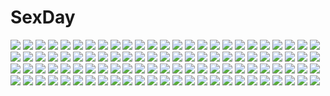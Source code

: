# SexDay
![](https://konachan.com/jpeg/d20087455a60b33ad602b7dd85b9eab8/Konachan.com%20-%20285843%20ass%20blue_eyes%20blush%20bra%20braids%20breasts%20cleavage%20cropped%20flowers%20garter%20long_hair%20navel%20panties%20pink_hair%20rose%20twintails%20underwear%20vocaloid%20waifu2x.jpg)
![](https://konachan.com/image/19a66ec9af8c8b6837c14cc45a6c0f58/Konachan.com%20-%20215948%20cropped%20ilya_kuvshinov%20original.jpg)
![](https://konachan.com/image/28144525d7ed529b03f8eb41435c5607/Konachan.com%20-%20109050%20mahou_shoujo_madoka_magica%20miki_sayaka%20pico%20sakura_kyouko.jpg)
![](https://konachan.com/image/5587b5ca89984b204ccdc5cfd55201e7/Konachan.com%20-%20141844%202girls%20boots%20brown_hair%20doku_hebi%20futami_ami%20futami_mami%20gloves%20gun%20headphones%20idolmaster%20ponytail%20short_hair%20shorts%20thighhighs%20twins%20weapon.jpg)
![](https://konachan.com/jpeg/878d728c263b5d179ec9c9b947efbf60/Konachan.com%20-%20284788%20animal_ears%20blue_eyes%20bow%20catgirl%20doll%20dress%20hyonee%20kneehighs%20original%20short_hair%20tail%20white%20white_hair%20wink.jpg)
![](https://konachan.com/image/2763b6a1eb3abfa8519fa45a90c8ac84/Konachan.com%20-%20146663%20akaza_akari%20aqua_eyes%20black_hair%20blonde_hair%20brown_eyes%20funami_yui%20kei-suwabe%20long_hair%20pink_hair%20purple_eyes%20red_hair%20short_hair%20yuru_yuri.jpg)
![](https://konachan.com/image/92408ddd04a14d0eb4225f780da085c8/Konachan.com%20-%20220438%20animal%20building%20city%20dog%20okuto%20original%20scenic%20short_hair%20sky%20tree.jpg)
![](https://konachan.com/image/c3d5711fffb247cc5fbf0ed9501e4bdf/Konachan.com%20-%20251058%20animal%20animal_ears%20blonde_hair%20blush%20book%20bow%20braids%20catgirl%20dress%20drink%20flowers%20food%20fruit%20green_eyes%20long_hair%20original%20paper%20rabbit%20twintails.jpg)
![](https://konachan.com/jpeg/7515f39a82e74f0974dc4bf562e030a5/Konachan.com%20-%20182802%202girls%20blush%20breasts%20brown_hair%20momioka_risa%20nipples%20no_bra%20panties%20pink_hair%20scan%20see_through%20short_hair%20tail%20thighhighs%20to_love_ru%20underwear.jpg)
![](https://konachan.com/jpeg/04c94286bd42a7090cc911b3bcdd13d3/Konachan.com%20-%2078186%20breast_grab%20breasts%20cum%20itou_noiji%20nude%20school_uniform%20sex%20suzumiya_haruhi%20suzumiya_haruhi_no_yuutsu.jpg)
![](https://konachan.com/jpeg/90253a708b49eba9f76a9d901a540d1f/Konachan.com%20-%20168736%20blush%20brown_hair%20cinematograph%20eyepatch%20game_cg%20long_hair%20miyasu_sanae%20nachi_yuuji%20oosaki_shinya%20school_uniform%20short_hair%20white_hair%20yellow_eyes.jpg)
![](https://konachan.com/image/942c832cfd846db22af27624f62b3201/Konachan.com%20-%20139916%20brown_eyes%20brown_hair%20close%20jpeg_artifacts%20long_hair%20senoo_aoi%20sword%20sword_art_online%20weapon%20yuuki_asuna.jpg)
![](https://konachan.com/image/1f5ed38d41883ea5e8b3dbaad9a17b55/Konachan.com%20-%20253730%202girls%20aircraft%20blue_hair%20brown_eyes%20clouds%20ji_dao_ji%20long_hair%20mechagirl%20original%20ribbons%20short_hair%20skirt%20sky%20sword%20techgirl%20twintails%20weapon.jpg)
![](https://konachan.com/jpeg/b63fb07627d21106f44b289a0f9f5aa5/Konachan.com%20-%20237906%20beach%20blue_hair%20breast_hold%20breasts%20demon%20hasu_%28hk_works%29%20horns%20nude%20original%20pink_eyes%20tail%20tattoo%20third-party_edit.jpg)
![](https://konachan.com/jpeg/efd11211048a85036fa2653b2fe1ff53/Konachan.com%20-%20114555%20black_hair%20blonde_hair%20cirno%20fairy%20gray_hair%20group%20gun%20long_hair%20maid%20miko%20parody%20rumia%20short_hair%20signed%20touhou%20vampire%20weapon%20wings%20witch.jpg)
![](https://konachan.com/image/6a324473de75670aa098eed229a9886c/Konachan.com%20-%2070974%20akiyama_mio%20beach%20bikini%20food%20fruit%20hirasawa_yui%20k-on%21%20kotobuki_tsumugi%20swim_ring%20swimsuit%20tainaka_ritsu%20watermelon.jpg)
![](https://konachan.com/image/8a10545b27aeb2b2902a805d98d105c4/Konachan.com%20-%20280528%20breasts%20brown_hair%20cameltoe%20glasses%20gloves%20green_eyes%20navel%20nipples%20no_bra%20open_shirt%20pallad%20panties%20pantyhose%20shirt%20short_hair%20tie%20underwear.jpg)
![](https://konachan.com/image/927d1ddc2cc18ce9428e71750e6facd5/Konachan.com%20-%2045427%20blush%20brown_eyes%20brown_hair%20elbow_gloves%20gloves%20hat%20long_hair%20panties%20skirt%20taka_tony%20underwear.jpg)
![](https://konachan.com/image/69e303f53125853410fec26e48965d18/Konachan.com%20-%20227635%20blush%20brown_hair%20censored%20futanari%20green_eyes%20navel%20original%20panties%20penis%20ponytail%20school_uniform%20totokichi%20train%20underwear.jpg)
![](https://konachan.com/image/0ecde24801356867703eb69237adf868/Konachan.com%20-%20203771%20anus%20ass%20black_hair%20breasts%20cum%20naked_shirt%20nipples%20no_bra%20nopan%20open_shirt%20pubic_hair%20pussy%20see_through%20short_hair%20tagme%20wet%20yellow_eyes.jpg)
![](https://konachan.com/jpeg/c384478182bd66c82ffde32a631d3901/Konachan.com%20-%2047954%20animal_ears%20catgirl%20panties%20tagme%20tail%20underwear%20white.jpg)
![](https://konachan.com/image/ae8fafd943d0edf936856220a99926d9/Konachan.com%20-%2062201%20megurine_luka%20vocaloid.jpg)
![](https://konachan.com/jpeg/26137850d0447b2be704fbdd8c83e16c/Konachan.com%20-%20289521%20aki663%20animal_ears%20armor%20blue_hair%20breasts%20censored%20condom%20cum%20esser%20gloves%20long_hair%20male%20nipples%20penis%20pink_hair%20pubic_hair%20pussy%20quatre%20sex%20signed.jpg)
![](https://konachan.com/jpeg/f7cc034dbe8459b38639a2ba98ed4e58/Konachan.com%20-%20123216%20appare%21_tenka_gomen%20ball%20game_cg%20katagiri_hinata%20mito_mitsuki%20pool%20swimsuit%20wet.jpg)
![](https://konachan.com/jpeg/ca04572b0c6944682e0c9eba32bebed9/Konachan.com%20-%20246760%202girls%20brown_eyes%20drink%20girls_und_panzer%20huira444%20red_hair%20rosehip%20short_hair%20watermark.jpg)
![](https://konachan.com/jpeg/a164bce350e7dc2ed41ba0f78dad3911/Konachan.com%20-%20294695%202girls%20bikini%20blonde_hair%20breasts%20clouds%20cropped%20erect_nipples%20green_eyes%20lillie_%28pokemon%29%20long_hair%20pokemon%20ponytail%20sky%20sugarbeat%20swimsuit%20waifu2x.jpg)
![](https://konachan.com/jpeg/c839b4f253a193e9d82a69887de90764/Konachan.com%20-%20169882%20anthropomorphism%20black%20black_hair%20dragon%20gloves%20headphones%20hellshock%20kantai_collection%20short_hair%20sword%20tenryuu_%28kancolle%29%20weapon%20yellow_eyes.jpg)
![](https://konachan.com/jpeg/3ee1021463abf0adefb6244c14b1f3c9/Konachan.com%20-%20217657%20anthropomorphism%20brown_hair%20close%20kantai_collection%20kuma_%28kancolle%29%20long_hair%20navel%20ohiya%20shorts.jpg)
![](https://konachan.com/image/e8d57b065c6696b0e15a428ec8830ea6/Konachan.com%20-%2032213%20louise_fran%C3%A7oise_le_blanc_de_la_valli%C3%A8re%20zero_no_tsukaima.jpg)
![](https://konachan.com/image/5b110a4d42a345915a01b405cc1ae3b3/Konachan.com%20-%20115409%202girls%20blue_eyes%20blue_hair%20ikeda_hazuki%20kaku_seiga%20miyako_yoshika%20touhou.jpg)
![](https://konachan.com/jpeg/262192349218eacc53adf25b19675bcb/Konachan.com%20-%20265190%20anal%20bed%20blush%20braids%20cosplay%20dress%20front_wing%20game_cg%20ino%20long_hair%20nopan%20pink_hair%20ponytail%20pussy%20thighhighs%20uncensored%20vibrator%20yellow_eyes.jpg)
![](https://konachan.com/image/1b04324c8659cdaf379774434fa6beac/Konachan.com%20-%2039434%20arcueid_brunestud%20blood%20ciel%20red%20shingetsutan_tsukihime%20tohno_shiki.jpg)
![](https://konachan.com/image/e19578a27f5399902c52001451a4a80e/Konachan.com%20-%2088589%20samurai_spirits%20snk%20sword%20tattoo%20weapon.jpg)
![](https://konachan.com/image/8cee23326c856cc64ce28c48b5c527d4/Konachan.com%20-%2070286%20headphone_%2B_musume%20headphones.jpg)
![](https://konachan.com/image/3bb9cdaf3b140742a7ac2073ba9f6e11/Konachan.com%20-%208152%20aoba_kozue%20blue_hair%20blush%20brown_eyes%20brown_hair%20chibi%20green_eyes%20leaves%20long_hair%20mahoraba_heartful_days%20ribbons%20shiratori_ryuushi.jpg)
![](https://konachan.com/image/260377e808deb68f9c3436d9ef4e0bd2/Konachan.com%20-%20179667%20blood%20breasts%20cleavage%20dragon%20drag-on_dragoon%20flowers%20horns%20mikhail%20pink_eyes%20sideboob%20sword%20weapon%20white_hair%20zero_%28drag-on_dragoon%29.jpg)
![](https://konachan.com/jpeg/591d89f347844c37c74b665e1cb84f86/Konachan.com%20-%2090028%20aoi_matsuri%20breasts%20cleavage%20close%20game_cg%20koutaro%20long_hair%20necklace%20purple_hair%20tropical_kiss%20twinkle.jpg)
![](https://konachan.com/jpeg/e8225db7c0646813b8f9ec256f26d873/Konachan.com%20-%2040809%20code_geass%20tianzi%20vector.jpg)
![](https://konachan.com/jpeg/49bacb13503684b6b5a29a11d764bf0b/Konachan.com%20-%20276166%20barefoot%20bikini%20blonde_hair%20blush%20cameltoe%20futaba_anzu%20idolmaster%20loli%20swimsuit%20tenkuu_nozora%20third-party_edit%20twintails.jpg)
![](https://konachan.com/image/4a1d7636d5cfec61bfb38c14e90fbe5d/Konachan.com%20-%20247792%20building%20city%20clouds%20kemi_neko%20magic%20night%20nobody%20original%20signed%20sky%20stairs%20stars.jpg)
![](https://konachan.com/image/58fa238b0e47eb3135dde09fcc4c26ef/Konachan.com%20-%20169212%20black_hair%20blush%20breasts%20dildo%20fukudahda%20garter%20headband%20long_hair%20navel%20nipples%20no_bra%20nopan%20pink_eyes%20pussy%20red_eyes%20scarf%20stockings%20vibrator%20wink.jpg)
![](https://konachan.com/jpeg/2fb4f69d8e664f00a9d6581df0d094df/Konachan.com%20-%20124684%20denpa_onna_to_seishun_otoko%20hoshimiya_yashiro%20loli.jpg)
![](https://konachan.com/image/e2f52daf945cb73b6018e31f0ffccb13/Konachan.com%20-%2075435%20akatsuki_no_goei%20blonde_hair%20game_cg%20kokudou_kyouka%20long_hair%20school_uniform%20syangrila%20tomose_shunsaku.jpg)
![](https://konachan.com/jpeg/2dc45ad617550b2cd4eeb1e733c016ef/Konachan.com%20-%20279431%20censored%20cum%20footjob%20game_cg%20kneehighs%20ooba_kotoha%20panties%20shimai_to_nau%20underwear%20waffle%20warabino_matsuri%20wet.jpg)
![](https://konachan.com/image/dc7ca3490d827d9a7403bad2b87ce730/Konachan.com%20-%20283734%20animal_ears%20azur_lane%20bikini%20black_hair%20breasts%20erect_nipples%20foxgirl%20long_hair%20navel%20orange_eyes%20sketch%20swimsuit%20underboob%20undressing%20white.jpg)
![](https://konachan.com/jpeg/65ec2cd27476646a9e637123ad69f032/Konachan.com%20-%20145165%20ayase_tamaki%20boku_wa_tomodachi_ga_sukunai%20denpa_onna_to_seishun_otoko%20mikazuki_yozora%20panties%20school_uniform%20touwa_erio%20underwear.jpg)
![](https://konachan.com/image/fcd172058186416a2da7ec544f265564/Konachan.com%20-%20239879%20minatsuki_%28lapislazzuli169%29%20original.jpg)
![](https://konachan.com/jpeg/b30498e43cee7fbad68fbbb93a7e9960/Konachan.com%20-%2069858%20blush%20game_cg%20green_eyes%20hanasaki_uri%20harukazedori_ni_tomarigi_wo_2nd_story%20knife%20long_hair%20purple_hair%20red_eyes%20skyfish%20tears.jpg)
![](https://konachan.com/image/c1a1df6727b89b483c755dba3b124e97/Konachan.com%20-%20118348%20animal%20anthropomorphism%20black_hair%20brown_eyes%20fish%20original%20taka_%28tsmix%29.jpg)
![](https://konachan.com/jpeg/a4c2f5436c65cbc2befc7c00223617ec/Konachan.com%20-%20280188%20card_captor_sakura%20clamp%20kero%20kinomoto_sakura%20scan.jpg)
![](https://konachan.com/image/aff1e22ffbd041d0c469585136ff694a/Konachan.com%20-%20236125%20building%20k_kanehira%20nobody%20original%20ruins%20scenic%20sky%20tree%20watermark.jpg)
![](https://konachan.com/jpeg/80cfb7dee3f92275445d0c1c1369a4d8/Konachan.com%20-%20207008%20group%20hat%20houjuu_nue%20kaku_seiga%20kumoi_ichirin%20mousegirl%20nazrin%20skirt%20snow%20tatara_kogasa%20thighhighs%20toramaru_shou%20touhou%20umbrella%20unzan%20uu_uu_zan.jpg)
![](https://konachan.com/image/8b536b6de69c8e03d56ed7948dcf415c/Konachan.com%20-%2039950%20aquaplus%20kouno_harumi%20leaf%20mitsumi_misato%20to_heart%20to_heart_2%20to_heart_2_another_days.jpg)
![](https://konachan.com/image/2528fae8ac01a05ac3cf5b1223b53943/Konachan.com%20-%2019240%20blush%20brown_eyes%20brown_hair%20es%20katana%20maria-sama_ga_miteru%20school_uniform%20shimazu_yoshino%20skirt%20sword%20weapon.jpg)
![](https://konachan.com/image/7de2a93f358f8a4dc6ca45ac31b65b13/Konachan.com%20-%2059958%20animal_ears%20ex_keine%20horns%20kamishirasawa_keine%20long_hair%20nejime%20panties%20red_eyes%20tail%20touhou%20underwear.jpg)
![](https://konachan.com/image/34d71b521a6da20f2ba930f1e4822d82/Konachan.com%20-%2032249%20bamboo_blade%20kawazoe_tamaki%20polychromatic.jpg)
![](https://konachan.com/jpeg/13383fa7bbf8aeca4c0f413d93f11280/Konachan.com%20-%2098542%20apron%20breasts%20cleavage%20game_cg%20green_eyes%20naked_apron%20nonoyama_kotoko%20nopan%20red_hair%20renai_saimin.jpg)
![](https://konachan.com/image/fed19c8a7f4d43a2950d38d7fedc596d/Konachan.com%20-%20111226%20bikini%20black_hair%20blonde_hair%20blue_eyes%20breasts%20cleavage%20green_eyes%20green_hair%20natsuin%20original%20pink_hair%20ponytail%20red_eyes%20swimsuit%20twintails%20water.jpg)
![](https://konachan.com/jpeg/86125a389f8c59c17c01b1d14c922701/Konachan.com%20-%20151727%20cynthia_orlando%20game_cg%20ryuuyoku_no_melodia%20tenmaso%20whirlpool.jpg)
![](https://konachan.com/image/81cec95ede37a4cc949e4c3f6b715c92/Konachan.com%20-%20177322%20blonde_hair%20blue_eyes%20blush%20boots%20clouds%20elbow_gloves%20g.man%20gloves%20headband%20long_hair%20rensouhou-chan%20signed%20skirt%20sky%20thighhighs%20torn_clothes%20water.jpg)
![](https://konachan.com/jpeg/a968418b5ff76c25de89061a61b7a7d5/Konachan.com%20-%20200128%20barefoot%20blonde_hair%20domotolain%20flowers%20hug%20japanese_clothes%20kagamine_len%20kagamine_rin%20kimono%20male%20petals%20rose%20scan%20vocaloid.jpg)
![](https://konachan.com/image/c177371a7c55a7fcbdc6c8b5c44a38a6/Konachan.com%20-%2062225%20chinese_clothes%20kagamine_len%20kagamine_rin%20kyang692%20male%20vocaloid.jpg)
![](https://konachan.com/jpeg/757d3c3ba7e1c4f5cf39ab3a225fc558/Konachan.com%20-%20264743%20anus%20blush%20censored%20fate_grand_order%20fate_%28series%29%20mash_kyrielight%20nude%20purple_eyes%20purple_hair%20pussy_juice%20shefu%20short_hair%20spread_legs%20vibrator.jpg)
![](https://konachan.com/jpeg/d556c349c21b641b2c0700e597a53d95/Konachan.com%20-%20262608%20asp%40juken%20barefoot%20black_hair%20breasts%20collar%20food%20fruit%20short_hair%20skirt%20wristwear%20yellow_eyes.jpg)
![](https://konachan.com/image/03586ed0cf292f3d34438d2205e03614/Konachan.com%20-%2042475%20blue%20blue_eyes%20blue_hair%20hatsune_miku%20natsumiya_yuzu%20thighhighs%20vocaloid.jpg)
![](https://konachan.com/image/0e841883d983d44810451f8342a57b17/Konachan.com%20-%20306726%20angel%20animal%20bandage%20barefoot%20bird%20breasts%20cleavage%20dress%20eyepatch%20halo%20original%20purple_hair%20rin_falcon%20tattoo%20torn_clothes%20wings%20yellow_eyes.jpg)
![](https://konachan.com/image/722985c6a5666c6d37b4d24fb5e9c2b9/Konachan.com%20-%2026570%20bleach%20kuchiki_rukia.jpeg)
![](https://konachan.com/image/a6b0f30a71a3bebd09733b7654bfb9c1/Konachan.com%20-%20251894%20aqua_eyes%20black_hair%20long_hair%20original%20sorairo_tsukiiro%20twintails%20white.jpg)
![](https://konachan.com/image/0b7c8b3090bba68d31eab4121af9008c/Konachan.com%20-%20217453%20aqua_eyes%20black_hair%20bow%20gloves%20gun%20long_hair%20original%20ribbons%20tokiti%20weapon%20white%20wristwear.jpg)
![](https://konachan.com/image/67a9c4d5428fa68eecf88fc58fdb882c/Konachan.com%20-%2032652%20fate_testarossa%20mahou_shoujo_lyrical_nanoha%20mahou_shoujo_lyrical_nanoha_strikers.jpg)
![](https://konachan.com/jpeg/b1fa4e19a0a6ed7e2083cb09698613ed/Konachan.com%20-%2069686%20bed%20breasts%20brown_hair%20censored%20cum%20game_cg%20hachikazuki_chizuru%20long_hair%20nipples%20nude%20pussy%20skyfish%20spread_legs%20spread_pussy.jpg)
![](https://konachan.com/jpeg/5984f295e7cccf29216d3b6b55ef80f9/Konachan.com%20-%20275225%20aliasing%20headphones%20kamioka_shun%27ya%20original%20panties%20school_uniform%20shiori_%28kamioka_shun%27ya%29%20underwear.jpg)
![](https://konachan.com/jpeg/7ae8429dc0eebc558d378e2b8cc63c93/Konachan.com%20-%20242942%20bibi%20black_hair%20blush%20brown_hair%20golden_time%20green_eyes%20kaga_kouko%20long_hair%20male%20short_hair%20skirt%20tada_banri%20wink%20yellow_eyes.jpg)
![](https://konachan.com/jpeg/cc85e76e03e2e2c327c2af3df2d49b9f/Konachan.com%20-%20143508%20bikini%20blue_hair%20blush%20breasts%20cleavage%20cropped%20erect_nipples%20food%20ice_cream%20komatsu_eiji%20long_hair%20original%20swimsuit.jpg)
![](https://konachan.com/image/81ca1061d1d157e28da3a3498f2b3d55/Konachan.com%20-%206154%20ghost_hunt%20hara_masako.jpg)
![](https://konachan.com/image/bad720a279ba7aa20842d70004acf446/Konachan.com%20-%2022938%20chise%20saikano.jpg)
![](https://konachan.com/image/030082b00e61ea8929ee8c90da0671e6/Konachan.com%20-%20255891%20animal%20black_hair%20blue_eyes%20breasts%20cleavage%20dress%20drink%20flowers%20glasses%20gloves%20group%20iruma_miu%20k1-b0%20long_hair%20monokuma%20monotaro%20red_eyes%20rose%20skirt.jpg)
![](https://konachan.com/jpeg/79b7dd32427307c26b42a5082aaccee5/Konachan.com%20-%20172998%20animal%20brown_eyes%20brown_hair%20bubbles%20game_cg%20hayakawa_harui%20lass%20thighhighs%20tsukamine_miori%20twintails%20underwater%20water%20wink.jpg)
![](https://konachan.com/jpeg/a1bb7c7d46ff5bf2c7984f399b107323/Konachan.com%20-%20305922%20aa-12_%28girls_frontline%29%20anthropomorphism%20aqua_eyes%20boxreeema%20girls_frontline%20gray_hair%20hat%20purple%20short_hair%20shorts%20thighhighs%20zettai_ryouiki.jpg)
![](https://konachan.com/jpeg/93bd3b140f8ab6d33fb067707c0f4696/Konachan.com%20-%20271467%20all_male%20anthropomorphism%20building%20car%20city%20clouds%20crustle%20hat%20kasuka108%20male%20pokemon%20realistic%20scenic%20short_hair%20sky%20train.jpg)
![](https://konachan.com/image/bf98d4f3193fa550b662090007eaa4ee/Konachan.com%20-%20185444%20bell%20bisonbison%20black_hair%20blush%20breasts%20christmas%20cleavage%20collar%20date_a_live%20hat%20long_hair%20ribbons%20santa_hat%20signed%20stockings%20thighhighs%20twintails.jpg)
![](https://konachan.com/image/80d6cf0bf46de9f6888ee6ca8b71f86f/Konachan.com%20-%2011425%20blonde_hair%20blush%20breasts%20canvas%20cleavage%20housen_elis%20no_bra%20open_shirt%20panties%20underwear.jpg)
![](https://konachan.com/image/204455447dbed744958d119e3eb06382/Konachan.com%20-%20199590%20bed%20blue_eyes%20blush%20breasts%20cum%20gun%20nipples%20nude%20original%20panties%20panty_pull%20penis%20pussy%20spread_legs%20uncensored%20underwear%20weapon%20wink%20wristwear.jpg)
![](https://konachan.com/image/c808e9f308c6473cd83d83d3e97763b4/Konachan.com%20-%2058348%20autumn%20bakemonogatari%20monogatari_%28series%29%20sengoku_nadeko%20third-party_edit.jpg)
![](https://konachan.com/jpeg/0f31403c32bbfeb73e376ee52b944d8a/Konachan.com%20-%20305768%20blue_eyes%20chii_aruel%20gray_hair%20hoodie%20kajaneko%20lily_bloomerchen%20long_hair%20orange_eyes%20soul_worker%20stella_unibell%20yellow_eyes.jpg)
![](https://konachan.com/jpeg/f794adb205892cb14bec4c95d901dba7/Konachan.com%20-%20217716%20akeiro_kaikitan%20animal_ears%20clouds%20game_cg%20hoodie%20red_eyes%20short_hair%20silkys_plus%20sky%20sumeragi_kohaku%20velvet%20white_hair.jpg)
![](https://konachan.com/image/57e091eef985723dbea30396ef5ada42/Konachan.com%20-%209206%202girls%20animal_ears%20blush%20brown_eyes%20brown_hair%20catgirl%20japanese_clothes%20long_hair%20miko%20nagomi%20red_eyes%20tail%20torii.jpg)
![](https://konachan.com/jpeg/03321f201235ab0c7275f5f22d243a82/Konachan.com%20-%20305705%20barefoot%20blonde_hair%20blush%20breasts%20cattleya_%28pokemon%29%20fingering%20ie_%28_raarami_%29%20long_hair%20masturbation%20navel%20nipples%20nude%20pokemon%20pussy%20uncensored%20wet.jpg)
![](https://konachan.com/jpeg/fe46fff9bf128828268583aaa81a9c0a/Konachan.com%20-%20205073%20bikini%20breasts%20cleavage%20long_hair%20nao_%28ritsancrossover%29%20orange_eyes%20orange_hair%20original%20swimsuit.jpg)
![](https://konachan.com/image/29e9226f841ef622aeb0cba7350471ec/Konachan.com%20-%2015094%20flcl.jpg)
![](https://konachan.com/jpeg/4cafca902c0e414b372286dfdb82680d/Konachan.com%20-%20132869%20amasaka_takashi%20game_cg%20koi_mekuri_clover%20sakanoue_mikana.jpg)
![](https://konachan.com/jpeg/edb9de4120e6ae80d3de2dfc188309c3/Konachan.com%20-%20255851%20brown_eyes%20brown_hair%20cherry_blossoms%20fate_%28series%29%20flowers%20kara_no_kyoukai%20katana%20kimono%20long_hair%20ryougi_shiki%20sword%20tagme_%28artist%29%20weapon.jpg)
![](https://konachan.com/image/ad3c153279fc18f3a7c8d69945164792/Konachan.com%20-%2034009%20all_male%20death_note%20male%20polychromatic%20ryuk.jpg)
![](https://konachan.com/jpeg/0fa0b2068f7fcac7133fa6f2c3061cd6/Konachan.com%20-%20273453%20animal_ears%20black_hair%20blue_eyes%20bodysuit%20breasts%20bunny_ears%20bunnygirl%20cathamos%20cleavage%20headband%20long_hair%20pantyhose%20sakurajima_mai%20white.jpg)
![](https://konachan.com/image/35ae46771f6cc21c0dfb6f3ff8e88781/Konachan.com%20-%20104719%20animal%20aqua_hair%20bird%20building%20dress%20hatsune_miku%20ruins%20tree%20twintails%20vocaloid%20water%20wet.jpg)
![](https://konachan.com/image/1b9661effa09b00bee9f47447ac170c7/Konachan.com%20-%20287754%20black_eyes%20black_hair%20choker%20dress%20instrument%20long_hair%20original%20piano%20polychromatic%20reoen%20signed%20summer_dress.jpg)
![](https://konachan.com/jpeg/fcec87bf6ec880219dcd8ec91aa54505/Konachan.com%20-%20130796%20animal_ears%20ass%20bodysuit%20guilty_crown%20skintight%20suzuta_yume%20tsugumi.jpg)
![](https://konachan.com/jpeg/ba15469f6d99809946a81ec3e3eb421d/Konachan.com%20-%20265333%20black_hair%20brown_eyes%20cherry_blossoms%20flowers%20hakurei_reimu%20japanese_clothes%20long_hair%20miko%20petals%20thkani%20touhou.jpg)
![](https://konachan.com/image/8a24a971c23a93da37ec321ec431714a/Konachan.com%20-%20115841%20blue_hair%20masariro%20naganohara_mio%20nichijou%20sakamoto_%28nichijou%29%20tie.jpg)
![](https://konachan.com/image/bf51b3c41ff01113ef085c749fb48c8a/Konachan.com%20-%2095221%20blush%20breasts%20brown_eyes%20fujidou_keiko%20game_cg%20green_hair%20instrument%20panties%20piano%20saga_planets%20short_hair%20tagme_%28artist%29%20underwear.jpg)

